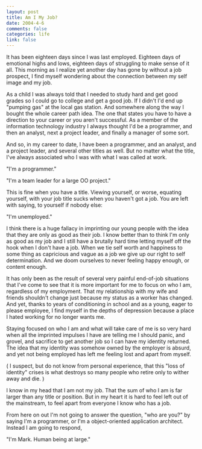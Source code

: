 ```yaml
--- 
layout: post
title: Am I My Job?
date: 2004-4-6
comments: false
categories: life
link: false
---
```

It has been eighteen days since I was last employed. Eighteen days of emotional highs and lows, eighteen days of struggling to make sense of it all. This morning as I realize yet another day has gone by without a job prospect, I find myself wondering about the connection between my self image and my job.

As a child I was always told that I needed to study hard and get good grades so I could go to college and get a good job. If I didn't I'd end up "pumping gas" at the local gas station. And somewhere along the way I bought the whole career path idea. The one that states you have to have a direction to your career or you aren't successful. As a member of the information technology industry I always thought I'd be a programmer, and then an analyst, next a project leader, and finally a manager of some sort.

And so, in my career to date, I have been a programmer, and an analyst, and a project leader, and several other titles as well. But no matter what the title, I've always associated who I was with what I was called at work.

"I'm a programmer."

"I'm a team leader for a large OO project."

This is fine when you have a title. Viewing yourself, or worse, equating yourself, with your job title sucks when you haven't got a job. You are left with saying, to yourself if nobody else:

"I'm unemployed."

I think there is a huge fallacy in imprinting our young people with the idea that they are only as good as their job. I know better than to think I'm only as good as my job and I still have a brutally hard time letting myself off the hook when I don't have a job. When we tie self worth and happiness to some thing as capricious and vague as a job we give up our right to self determination. And we doom ourselves to never feeling happy enough, or content enough.

It has only been as the result of several very painful end-of-job situations that I've come to see that it is more important for me to focus on who I am, regardless of my employment. That my relationship with my wife and friends shouldn't change just because my status as a worker has changed. And yet, thanks to years of conditioning in school and as a young, eager to please employee, I find myself in the depths of depression because a place I hated working for no longer wants me.

Staying focused on who I am and what will take care of me is so very hard when all the imprinted impulses I have are telling me I should panic, and grovel, and sacrifice to get another job so I can have my identity returned. The idea that my identity was somehow owned by the employer is absurd, and yet not being employed has left me feeling lost and apart from myself.

( I suspect, but do not know from personal experience, that this "loss of identity" crises is what destroys so many people who retire only to wither away and die. )

I know in my head that I am not my job. That the sum of who I am is far larger than any title or position. But in my heart it is hard to feel left out of the mainstream, to feel apart from everyone I know who has a job.

From here on out I'm not going to answer the question, "who are you?" by saying I'm a programmer, or I'm a object-oriented application architect. Instead I am going to respond,

"I'm Mark. Human being at large."

